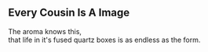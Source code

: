 Every Cousin Is A Image
-----------------------
The aroma knows this,  
that life in it's fused quartz boxes is as endless as the form.  
